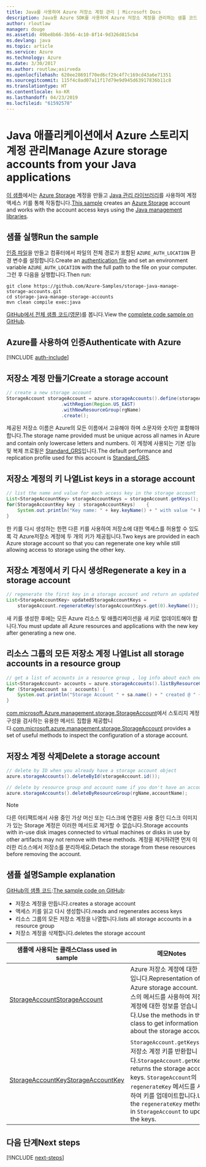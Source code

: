 ```yaml
---
title: Java를 사용하여 Azure 저장소 계정 관리 | Microsoft Docs
description: Java용 Azure SDK를 사용하여 Azure 저장소 계정을 관리하는 샘플 코드
author: rloutlaw
manager: douge
ms.assetid: 49be8b66-3b56-4c10-8f14-9d326d815cb4
ms.devlang: java
ms.topic: article
ms.service: Azure
ms.technology: Azure
ms.date: 3/30/2017
ms.author: routlaw;asirveda
ms.openlocfilehash: 620ee28691f70ed6cf29c4f7c169cd43a6e71351
ms.sourcegitcommit: 115f4c8ad07a11f17d79e9d945d63917836b11c8
ms.translationtype: HT
ms.contentlocale: ko-KR
ms.lasthandoff: 04/23/2019
ms.locfileid: "61592578"
---
```

# <a name="manage-azure-storage-accounts-from-your-java-applications"></a><span data-ttu-id="46182-103">Java 애플리케이션에서 Azure 스토리지 계정 관리</span><span class="sxs-lookup"><span data-stu-id="46182-103">Manage Azure storage accounts from your Java applications</span></span>

<span data-ttu-id="46182-104">[이 샘플](https://github.com/Azure-Samples/storage-java-manage-storage-accounts)에서는 [Azure Storage](https://docs.microsoft.com/azure/storage/storage-introduction) 계정을 만들고 [Java 관리 라이브러리](https://github.com/Azure/azure-sdk-for-java)를 사용하여 계정 액세스 키를 통해 작동합니다.</span><span class="sxs-lookup"><span data-stu-id="46182-104">[This sample](https://github.com/Azure-Samples/storage-java-manage-storage-accounts) creates an [Azure Storage](https://docs.microsoft.com/azure/storage/storage-introduction) account and works with the account access keys using the [Java management libraries](https://github.com/Azure/azure-sdk-for-java).</span></span> 

## <a name="run-the-sample"></a><span data-ttu-id="46182-105">샘플 실행</span><span class="sxs-lookup"><span data-stu-id="46182-105">Run the sample</span></span>

<span data-ttu-id="46182-106">[인증 파일](https://github.com/Azure/azure-sdk-for-java/blob/master/AUTH.md)을 만들고 컴퓨터에서 파일의 전체 경로가 포함된 `AZURE_AUTH_LOCATION` 환경 변수를 설정합니다.</span><span class="sxs-lookup"><span data-stu-id="46182-106">Create an [authentication file](https://github.com/Azure/azure-sdk-for-java/blob/master/AUTH.md) and set an environment variable `AZURE_AUTH_LOCATION` with the full path to the file on your computer.</span></span> <span data-ttu-id="46182-107">그런 후 다음을 실행합니다.</span><span class="sxs-lookup"><span data-stu-id="46182-107">Then run:</span></span>

```
git clone https://github.com/Azure-Samples/storage-java-manage-storage-accounts.git
cd storage-java-manage-storage-accounts
mvn clean compile exec:java
```

<span data-ttu-id="46182-108">[GitHub에서 전체 샘플 코드(영문)](https://github.com/Azure-Samples/storage-java-manage-storage-accounts)를 봅니다.</span><span class="sxs-lookup"><span data-stu-id="46182-108">View the [complete code sample on GitHub](https://github.com/Azure-Samples/storage-java-manage-storage-accounts).</span></span>

## <a name="authenticate-with-azure"></a><span data-ttu-id="46182-109">Azure를 사용하여 인증</span><span class="sxs-lookup"><span data-stu-id="46182-109">Authenticate with Azure</span></span>

[!INCLUDE [auth-include](includes/java-auth-include.md)] 

## <a name="create-a-storage-account"></a><span data-ttu-id="46182-110">저장소 계정 만들기</span><span class="sxs-lookup"><span data-stu-id="46182-110">Create a storage account</span></span>

```java
// create a new storage account
StorageAccount storageAccount = azure.storageAccounts().define(storageAccountName)
                    .withRegion(Region.US_EAST)
                    .withNewResourceGroup(rgName)
                    .create();
```

<span data-ttu-id="46182-111">제공된 저장소 이름은 Azure의 모든 이름에서 고유해야 하며 소문자와 숫자만 포함해야 합니다.</span><span class="sxs-lookup"><span data-stu-id="46182-111">The storage name provided must be unique across all names in Azure and contain only lowercase letters and numbers.</span></span> <span data-ttu-id="46182-112">이 계정에 사용되는 기본 성능 및 복제 프로필은 [Standard_GRS](https://docs.microsoft.com/azure/storage/storage-redundancy#geo-redundant-storage)입니다.</span><span class="sxs-lookup"><span data-stu-id="46182-112">The default performance and replication profile used for this account is [Standard_GRS](https://docs.microsoft.com/azure/storage/storage-redundancy#geo-redundant-storage).</span></span>

## <a name="list-keys-in-a-storage-account"></a><span data-ttu-id="46182-113">저장소 계정의 키 나열</span><span class="sxs-lookup"><span data-stu-id="46182-113">List keys in a storage account</span></span>
```java
// list the name and value for each access key in the storage account
List<StorageAccountKey> storageAccountKeys = storageAccount.getKeys();
for(StorageAccountKey key : storageAccountKeys)    {
    System.out.println("Key name: " + key.keyName() + " with value "+ key.value());
}
```

<span data-ttu-id="46182-114">한 키를 다시 생성하는 한편 다른 키를 사용하여 저장소에 대한 액세스를 허용할 수 있도록 각 Azure저장소 계정에 두 개의 키가 제공됩니다.</span><span class="sxs-lookup"><span data-stu-id="46182-114">Two keys are provided in each Azure storage account so that you can regenerate one key while still allowing access to storage using the other key.</span></span>

## <a name="regenerate-a-key-in-a-storage-account"></a><span data-ttu-id="46182-115">저장소 계정에서 키 다시 생성</span><span class="sxs-lookup"><span data-stu-id="46182-115">Regenerate a key in a storage account</span></span>

```java
// regenerate the first key in a storage account and return an updated list of keys 
List<StorageAccountKey> updatedStorageAccountKeys =
    storageAccount.regenerateKey(storageAccountKeys.get(0).keyName());
```

<span data-ttu-id="46182-116">새 키를 생성한 후에는 모든 Azure 리소스 및 애플리케이션을 새 키로 업데이트해야 합니다.</span><span class="sxs-lookup"><span data-stu-id="46182-116">You must update all Azure resources and applications with the new key after generating a new one.</span></span>

## <a name="list-all-storage-accounts-in-a-resource-group"></a><span data-ttu-id="46182-117">리소스 그룹의 모든 저장소 계정 나열</span><span class="sxs-lookup"><span data-stu-id="46182-117">List all storage accounts in a resource group</span></span>
```java
// get a list of accounts in a resource group , log info about each one
List<StorageAccount> accounts = azure.storageAccounts().listByResourceGroup(rgName);
for (StorageAccount sa : accounts) {
    System.out.println("Storage Account " + sa.name() + " created @ " + sa.creationTime());
}
```

<span data-ttu-id="46182-118">[com.microsoft.Azure.management.storage.StorageAccount](https://docs.microsoft.com/java/api/com.microsoft.azure.management.storage._storage_account)에서 스토리지 계정 구성을 검사하는 유용한 메서드 집합을 제공합니다.</span><span class="sxs-lookup"><span data-stu-id="46182-118">[com.microsoft.azure.management.storage.StorageAccount](https://docs.microsoft.com/java/api/com.microsoft.azure.management.storage._storage_account) provides a set of useful methods to inspect the configuration of a storage account.</span></span>

## <a name="delete-a-storage-account"></a><span data-ttu-id="46182-119">저장소 계정 삭제</span><span class="sxs-lookup"><span data-stu-id="46182-119">Delete a storage account</span></span>
```java
// delete by ID when you already have a storage account object
azure.storageAccounts().deleteById(storageAccount.id());

// delete by resource group and account name if you don't have an account object
azure.storageAccounts().deleteByResourceGroup(rgName,accountName);
```

> [!NOTE]
> <span data-ttu-id="46182-120">다른 아티팩트에서 사용 중인 가상 머신 또는 디스크에 연결된 사용 중인 디스크 이미지가 있는 Storage 계정은 이러한 메서드로 제거할 수 없습니다.</span><span class="sxs-lookup"><span data-stu-id="46182-120">Storage accounts with in-use disk images connected to virtual machines or disks in use by other artifacts may not remove with these methods.</span></span> <span data-ttu-id="46182-121">계정을 제거하려면 먼저 이러한 리소스에서 저장소를 분리하세요.</span><span class="sxs-lookup"><span data-stu-id="46182-121">Detach the storage from these resources before removing the account.</span></span>

## <a name="sample-explanation"></a><span data-ttu-id="46182-122">샘플 설명</span><span class="sxs-lookup"><span data-stu-id="46182-122">Sample explanation</span></span>

<span data-ttu-id="46182-123">[GitHub의 샘플 코드](https://github.com/Azure-Samples/storage-java-manage-storage-accounts):</span><span class="sxs-lookup"><span data-stu-id="46182-123">[The sample code on GitHub](https://github.com/Azure-Samples/storage-java-manage-storage-accounts):</span></span>

- <span data-ttu-id="46182-124">저장소 계정을 만듭니다.</span><span class="sxs-lookup"><span data-stu-id="46182-124">creates a storage account</span></span>
- <span data-ttu-id="46182-125">액세스 키를 읽고 다시 생성합니다.</span><span class="sxs-lookup"><span data-stu-id="46182-125">reads and regenerates access keys</span></span>
- <span data-ttu-id="46182-126">리소스 그룹의 모든 저장소 계정을 나열합니다.</span><span class="sxs-lookup"><span data-stu-id="46182-126">lists all storage accounts in a resource group</span></span>
- <span data-ttu-id="46182-127">저장소 계정을 삭제합니다.</span><span class="sxs-lookup"><span data-stu-id="46182-127">deletes the storage account</span></span> 

| <span data-ttu-id="46182-128">샘플에 사용되는 클래스</span><span class="sxs-lookup"><span data-stu-id="46182-128">Class used in sample</span></span> | <span data-ttu-id="46182-129">메모</span><span class="sxs-lookup"><span data-stu-id="46182-129">Notes</span></span>
|-------|-------|
| [<span data-ttu-id="46182-130">StorageAccount</span><span class="sxs-lookup"><span data-stu-id="46182-130">StorageAccount</span></span>](https://docs.microsoft.com/java/api/com.microsoft.azure.management.storage._storage_account)  | <span data-ttu-id="46182-131">Azure 저장소 계정에 대한 표현입니다.</span><span class="sxs-lookup"><span data-stu-id="46182-131">Representation of an Azure storage account.</span></span> <span data-ttu-id="46182-132">클래스의 메서드를 사용하여 저장소 계정에 대한 정보를 얻습니다.</span><span class="sxs-lookup"><span data-stu-id="46182-132">Use the methods in the class to get information about the storage account.</span></span>
| [<span data-ttu-id="46182-133">StorageAccountKey</span><span class="sxs-lookup"><span data-stu-id="46182-133">StorageAccountKey</span></span>](https://docs.microsoft.com/java/api/com.microsoft.azure.management.storage._storage_account_key) | <span data-ttu-id="46182-134">`StorageAccount.getKeys()`는 저장소 계정 키를 반환합니다.</span><span class="sxs-lookup"><span data-stu-id="46182-134">`StorageAccount.getKeys()` returns the storage account keys.</span></span> <span data-ttu-id="46182-135">`StorageAccount`의 `regenerateKey` 메서드를 사용하여 키를 업데이트합니다.</span><span class="sxs-lookup"><span data-stu-id="46182-135">Use the `regenerateKey` methods in `StorageAccount` to update the keys.</span></span>

## <a name="next-steps"></a><span data-ttu-id="46182-136">다음 단계</span><span class="sxs-lookup"><span data-stu-id="46182-136">Next steps</span></span>

[!INCLUDE [next-steps](includes/java-next-steps.md)]